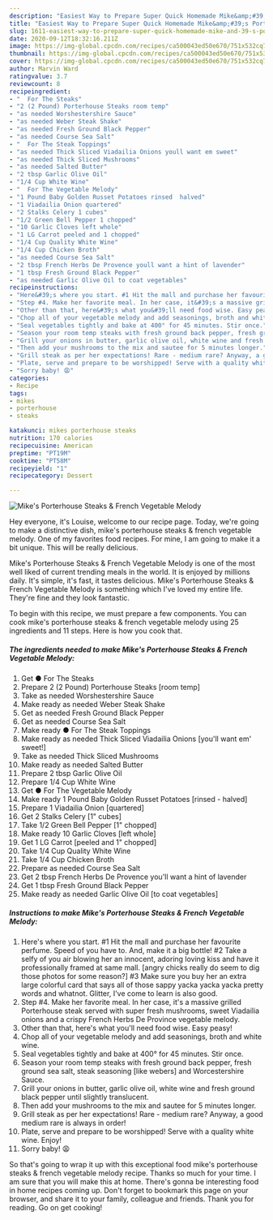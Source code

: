 ```yaml
---
description: "Easiest Way to Prepare Super Quick Homemade Mike&amp;#39;s Porterhouse Steaks &amp;amp; French Vegetable Melody"
title: "Easiest Way to Prepare Super Quick Homemade Mike&amp;#39;s Porterhouse Steaks &amp;amp; French Vegetable Melody"
slug: 1611-easiest-way-to-prepare-super-quick-homemade-mike-and-39-s-porterhouse-steaks-and-amp-french-vegetable-melody
date: 2020-09-12T18:32:16.211Z
image: https://img-global.cpcdn.com/recipes/ca500043ed50e670/751x532cq70/mikes-porterhouse-steaks-french-vegetable-melody-recipe-main-photo.jpg
thumbnail: https://img-global.cpcdn.com/recipes/ca500043ed50e670/751x532cq70/mikes-porterhouse-steaks-french-vegetable-melody-recipe-main-photo.jpg
cover: https://img-global.cpcdn.com/recipes/ca500043ed50e670/751x532cq70/mikes-porterhouse-steaks-french-vegetable-melody-recipe-main-photo.jpg
author: Marvin Ward
ratingvalue: 3.7
reviewcount: 8
recipeingredient:
- "  For The Steaks"
- "2 (2 Pound) Porterhouse Steaks room temp"
- "as needed Worshestershire Sauce"
- "as needed Weber Steak Shake"
- "as needed Fresh Ground Black Pepper"
- "as needed Course Sea Salt"
- "  For The Steak Toppings"
- "as needed Thick Sliced Viadailia Onions youll want em sweet"
- "as needed Thick Sliced Mushrooms"
- "as needed Salted Butter"
- "2 tbsp Garlic Olive Oil"
- "1/4 Cup White Wine"
- "  For The Vegetable Melody"
- "1 Pound Baby Golden Russet Potatoes rinsed  halved"
- "1 Viadailia Onion quartered"
- "2 Stalks Celery 1 cubes"
- "1/2 Green Bell Pepper 1 chopped"
- "10 Garlic Cloves left whole"
- "1 LG Carrot peeled and 1 chopped"
- "1/4 Cup Quality White Wine"
- "1/4 Cup Chicken Broth"
- "as needed Course Sea Salt"
- "2 tbsp French Herbs De Provence youll want a hint of lavender"
- "1 tbsp Fresh Ground Black Pepper"
- "as needed Garlic Olive Oil to coat vegetables"
recipeinstructions:
- "Here&#39;s where you start. #1 Hit the mall and purchase her favourite perfume. Speed of you have to. And, make it a big bottle! #2 Take a selfy of you air blowing her an innocent, adoring loving kiss and have it professionally framed at same mall. [angry chicks really do seem to dig those photos for some reason?] #3 Make sure you buy her an extra large colorful card that says all of those sappy yacka yacka yacka pretty words and whatnot. Glitter, I&#39;ve come to learn is also good."
- "Step #4. Make her favorite meal. In her case, it&#39;s a massive grilled Porterhouse steak served with super fresh mushrooms, sweet Viadailia onions and a crispy French Herbs De Province vegetable melody."
- "Other than that, here&#39;s what you&#39;ll need food wise. Easy peasy!"
- "Chop all of your vegetable melody and add seasonings, broth and white wine."
- "Seal vegetables tightly and bake at 400° for 45 minutes. Stir once."
- "Season your room temp steaks with fresh ground back pepper, fresh ground sea salt, steak seasoning [like webers] and Worcestershire Sauce."
- "Grill your onions in butter, garlic olive oil, white wine and fresh ground black pepper until slightly translucent."
- "Then add your mushrooms to the mix and sautee for 5 minutes longer."
- "Grill steak as per her expectations! Rare - medium rare? Anyway, a good medium rare is always in order!"
- "Plate, serve and prepare to be worshipped! Serve with a quality white wine. Enjoy!"
- "Sorry baby! 😩"
categories:
- Recipe
tags:
- mikes
- porterhouse
- steaks

katakunci: mikes porterhouse steaks 
nutrition: 170 calories
recipecuisine: American
preptime: "PT19M"
cooktime: "PT58M"
recipeyield: "1"
recipecategory: Dessert

---
```



![Mike&#39;s Porterhouse Steaks &amp; French Vegetable Melody](https://img-global.cpcdn.com/recipes/ca500043ed50e670/751x532cq70/mikes-porterhouse-steaks-french-vegetable-melody-recipe-main-photo.jpg)

Hey everyone, it's Louise, welcome to our recipe page. Today, we're going to make a distinctive dish, mike&#39;s porterhouse steaks &amp; french vegetable melody. One of my favorites food recipes. For mine, I am going to make it a bit unique. This will be really delicious.

Mike&#39;s Porterhouse Steaks &amp; French Vegetable Melody is one of the most well liked of current trending meals in the world. It is enjoyed by millions daily. It's simple, it's fast, it tastes delicious. Mike&#39;s Porterhouse Steaks &amp; French Vegetable Melody is something which I've loved my entire life. They're fine and they look fantastic.




To begin with this recipe, we must prepare a few components. You can cook mike&#39;s porterhouse steaks &amp; french vegetable melody using 25 ingredients and 11 steps. Here is how you cook that.

<!--inarticleads1-->

##### The ingredients needed to make Mike&#39;s Porterhouse Steaks &amp; French Vegetable Melody:

1. Get  ● For The Steaks
1. Prepare 2 (2 Pound) Porterhouse Steaks [room temp]
1. Take as needed Worshestershire Sauce
1. Make ready as needed Weber Steak Shake
1. Get as needed Fresh Ground Black Pepper
1. Get as needed Course Sea Salt
1. Make ready  ● For The Steak Toppings
1. Make ready as needed Thick Sliced Viadailia Onions [you&#39;ll want em&#39; sweet!]
1. Take as needed Thick Sliced Mushrooms
1. Make ready as needed Salted Butter
1. Prepare 2 tbsp Garlic Olive Oil
1. Prepare 1/4 Cup White Wine
1. Get  ● For The Vegetable Melody
1. Make ready 1 Pound Baby Golden Russet Potatoes [rinsed - halved]
1. Prepare 1 Viadailia Onion [quartered]
1. Get 2 Stalks Celery [1&#34; cubes]
1. Take 1/2 Green Bell Pepper [1&#34; chopped]
1. Make ready 10 Garlic Cloves [left whole]
1. Get 1 LG Carrot [peeled and 1&#34; chopped]
1. Take 1/4 Cup Quality White Wine
1. Take 1/4 Cup Chicken Broth
1. Prepare as needed Course Sea Salt
1. Get 2 tbsp French Herbs De Provence you&#39;ll want a hint of lavender
1. Get 1 tbsp Fresh Ground Black Pepper
1. Make ready as needed Garlic Olive Oil [to coat vegetables]




<!--inarticleads2-->

##### Instructions to make Mike&#39;s Porterhouse Steaks &amp; French Vegetable Melody:

1. Here&#39;s where you start. #1 Hit the mall and purchase her favourite perfume. Speed of you have to. And, make it a big bottle! #2 Take a selfy of you air blowing her an innocent, adoring loving kiss and have it professionally framed at same mall. [angry chicks really do seem to dig those photos for some reason?] #3 Make sure you buy her an extra large colorful card that says all of those sappy yacka yacka yacka pretty words and whatnot. Glitter, I&#39;ve come to learn is also good.
1. Step #4. Make her favorite meal. In her case, it&#39;s a massive grilled Porterhouse steak served with super fresh mushrooms, sweet Viadailia onions and a crispy French Herbs De Province vegetable melody.
1. Other than that, here&#39;s what you&#39;ll need food wise. Easy peasy!
1. Chop all of your vegetable melody and add seasonings, broth and white wine.
1. Seal vegetables tightly and bake at 400° for 45 minutes. Stir once.
1. Season your room temp steaks with fresh ground back pepper, fresh ground sea salt, steak seasoning [like webers] and Worcestershire Sauce.
1. Grill your onions in butter, garlic olive oil, white wine and fresh ground black pepper until slightly translucent.
1. Then add your mushrooms to the mix and sautee for 5 minutes longer.
1. Grill steak as per her expectations! Rare - medium rare? Anyway, a good medium rare is always in order!
1. Plate, serve and prepare to be worshipped! Serve with a quality white wine. Enjoy!
1. Sorry baby! 😩




So that's going to wrap it up with this exceptional food mike&#39;s porterhouse steaks &amp; french vegetable melody recipe. Thanks so much for your time. I am sure that you will make this at home. There's gonna be interesting food in home recipes coming up. Don't forget to bookmark this page on your browser, and share it to your family, colleague and friends. Thank you for reading. Go on get cooking!
